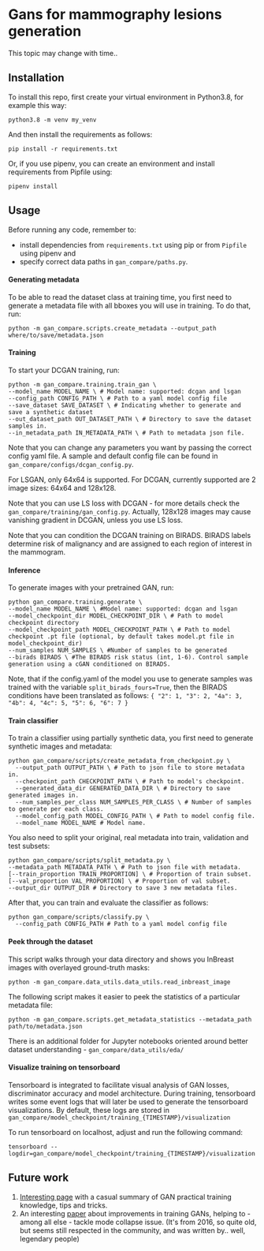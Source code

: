 # Gans for mammography lesions generation
This topic may change with time..

## Installation
To install this repo, first create your virtual environment in Python3.8, for example this way:

```
python3.8 -m venv my_venv
```
And then install the requirements as follows:
```
pip install -r requirements.txt
```
Or, if you use pipenv, you can create an environment and install requirements from Pipfile using:
```
pipenv install
```

## Usage
Before running any code, remember to:
- install dependencies from `requirements.txt` using pip or from `Pipfile` using pipenv and
- specify correct data paths in `gan_compare/paths.py`.

#### Generating metadata
To be able to read the dataset class at training time, you first need to generate a metadata file with all bboxes you will use in training. To do that, run:
```
python -m gan_compare.scripts.create_metadata --output_path where/to/save/metadata.json

```

#### Training

To start your DCGAN training, run:
```
python -m gan_compare.training.train_gan \
--model_name MODEL_NAME \ # Model name: supported: dcgan and lsgan
--config_path CONFIG_PATH \ # Path to a yaml model config file
--save_dataset SAVE_DATASET \ # Indicating whether to generate and save a synthetic dataset
--out_dataset_path OUT_DATASET_PATH \ # Directory to save the dataset samples in.
--in_metadata_path IN_METADATA_PATH \ # Path to metadata json file.
```

Note that you can change any parameters you want by passing the correct config yaml file. A sample and default config file can be found in `gan_compare/configs/dcgan_config.py`.

For LSGAN, only 64x64 is supported.
For DCGAN, currently supported are 2 image sizes: 64x64 and 128x128.

Note that you can use LS loss with DCGAN - for more details check the `gan_compare/training/gan_config.py`. Actually, 128x128 images may cause vanishing gradient in DCGAN, unless you use LS loss.

Note that you can condition the DCGAN training on BIRADS. BIRADS labels determine risk of malignancy and are assigned to each region of interest in the mammogram.

#### Inference

To generate images with your pretrained GAN, run:
```
python gan_compare.training.generate \
--model_name MODEL_NAME \ #Model name: supported: dcgan and lsgan
--model_checkpoint_dir MODEL_CHECKPOINT_DIR \ # Path to model checkpoint directory
--model_checkpoint_path MODEL_CHECKPOINT_PATH \ # Path to model checkpoint .pt file (optional, by default takes model.pt file in model_checkpoint_dir)
--num_samples NUM_SAMPLES \ #Number of samples to be generated
--birads BIRADS \ #The BIRADS risk status (int, 1-6). Control sample generation using a cGAN conditioned on BIRADS.
```
Note, that if the config.yaml of the model you use to generate samples was trained with the variable `split_birads_fours=True`, then the BIRADS conditions have been translated as follows: 
`{
    "2": 1,
    "3": 2,
    "4a": 3,
    "4b": 4,
    "4c": 5,
    "5": 6,
    "6": 7
}`

#### Train classifier
To train a classifier using partially synthetic data, you first need to generate synthetic images and metadata:
```
python gan_compare/scripts/create_metadata_from_checkpoint.py \
  --output_path OUTPUT_PATH \ # Path to json file to store metadata in.
  --checkpoint_path CHECKPOINT_PATH \ # Path to model's checkpoint.
  --generated_data_dir GENERATED_DATA_DIR \ # Directory to save generated images in.
  --num_samples_per_class NUM_SAMPLES_PER_CLASS \ # Number of samples to generate per each class.
  --model_config_path MODEL_CONFIG_PATH \ # Path to model config file.
  --model_name MODEL_NAME # Model name.
```
You also need to split your original, real metadata into train, validation and test subsets:
```
python gan_compare/scripts/split_metadata.py \
--metadata_path METADATA_PATH \ # Path to json file with metadata.
[--train_proportion TRAIN_PROPORTION] \ # Proportion of train subset.
[--val_proportion VAL_PROPORTION] \ # Proportion of val subset.
--output_dir OUTPUT_DIR # Directory to save 3 new metadata files.
```
After that, you can train and evaluate the classifier as follows:
```
python gan_compare/scripts/classify.py \
  --config_path CONFIG_PATH # Path to a yaml model config file
```

#### Peek through the dataset
This script walks through your data directory and shows you InBreast images with overlayed ground-truth masks:
```
python -m gan_compare.data_utils.data_utils.read_inbreast_image

```
The following script makes it easier to peek the statistics of a particular metadata file:
```
python -m gan_compare.scripts.get_metadata_statistics --metadata_path path/to/metadata.json
```
There is an additional folder for Jupyter notebooks oriented around better dataset understanding - `gan_compare/data_utils/eda/`

#### Visualize training on tensorboard
Tensorboard is integrated to facilitate visual analysis of GAN losses, discriminator accuracy and model architecture. 
During training, tensorboard writes some event logs that will later be used to generate the tensorboard visualizations. 
By default, these logs are stored in `gan_compare/model_checkpoint/training_{TIMESTAMP}/visualization`

To run tensorboard on localhost, adjust and run the following command:
```
tensorboard --logdir=gan_compare/model_checkpoint/training_{TIMESTAMP}/visualization
```

## Future work

1. [Interesting page](https://github.com/soumith/ganhacks) with a casual summary of GAN practical training knowledge, tips and tricks.
2. An interesting [paper](https://arxiv.org/pdf/1606.03498.pdf) about improvements in training GANs, helping to - among all else - tackle mode collapse issue. (It's from 2016, so quite old, but seems still respected in the community, and was written by.. well, legendary people)
